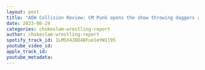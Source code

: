 ```yaml
---
layout: post
title: "AEW Collision Review: CM Punk opens the show throwing daggers at The Elite, Andrade vs Matthews steals the show. Punk & Samoa Joe relive their 2004 rivalry! plus more "
date: 2023-06-19
categories: chokeslam-wrestling-report
author: chokeslam-wrestling-report
spotify_track_id: 1LMSX4JDD4BFue1eYW1l95
youtube_video_id: 
apple_track_id: 
youtube_metadata: 
---
```


